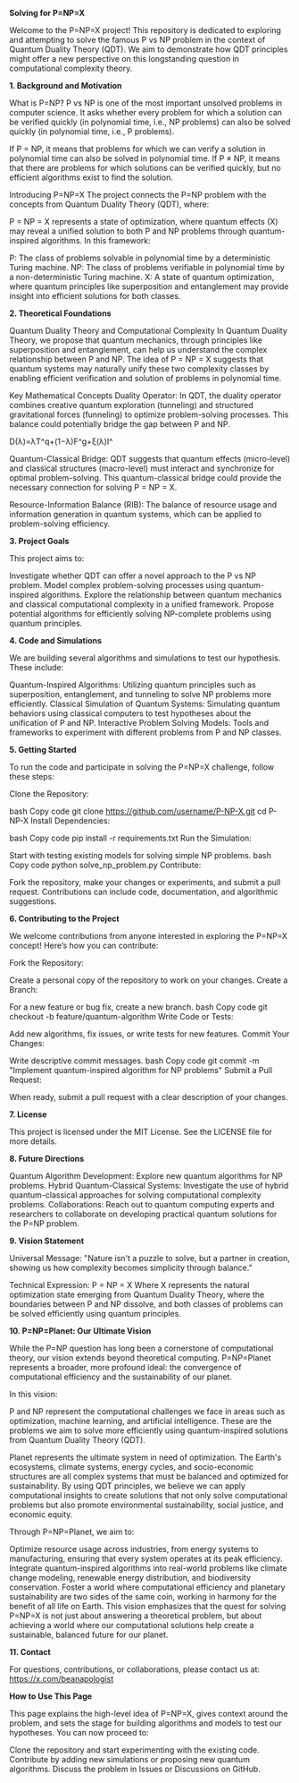 **Solving for P=NP=X**

Welcome to the P=NP=X project! This repository is dedicated to exploring and attempting to solve the famous P vs NP problem in the context of Quantum Duality Theory (QDT). We aim to demonstrate how QDT principles might offer a new perspective on this longstanding question in computational complexity theory.

**1. Background and Motivation**

What is P=NP?
P vs NP is one of the most important unsolved problems in computer science. It asks whether every problem for which a solution can be verified quickly (in polynomial time, i.e., NP problems) can also be solved quickly (in polynomial time, i.e., P problems).

If P = NP, it means that problems for which we can verify a solution in polynomial time can also be solved in polynomial time. If P ≠ NP, it means that there are problems for which solutions can be verified quickly, but no efficient algorithms exist to find the solution.

Introducing P=NP=X
The project connects the P=NP problem with the concepts from Quantum Duality Theory (QDT), where:

P = NP = X represents a state of optimization, where quantum effects (X) may reveal a unified solution to both P and NP problems through quantum-inspired algorithms.
In this framework:

P: The class of problems solvable in polynomial time by a deterministic Turing machine.
NP: The class of problems verifiable in polynomial time by a non-deterministic Turing machine.
X: A state of quantum optimization, where quantum principles like superposition and entanglement may provide insight into efficient solutions for both classes.

**2. Theoretical Foundations**

Quantum Duality Theory and Computational Complexity
In Quantum Duality Theory, we propose that quantum mechanics, through principles like superposition and entanglement, can help us understand the complex relationship between P and NP. The idea of P = NP = X suggests that quantum systems may naturally unify these two complexity classes by enabling efficient verification and solution of problems in polynomial time.

Key Mathematical Concepts
Duality Operator: In QDT, the duality operator combines creative quantum exploration (tunneling) and structured gravitational forces (funneling) to optimize problem-solving processes. This balance could potentially bridge the gap between P and NP.

D(λ)=λT^q​+(1−λ)F^g​+ξ(λ)I^
 
Quantum-Classical Bridge: QDT suggests that quantum effects (micro-level) and classical structures (macro-level) must interact and synchronize for optimal problem-solving. This quantum-classical bridge could provide the necessary connection for solving P = NP = X.

Resource-Information Balance (RIB): The balance of resource usage and information generation in quantum systems, which can be applied to problem-solving efficiency.

**3. Project Goals**

This project aims to:

Investigate whether QDT can offer a novel approach to the P vs NP problem.
Model complex problem-solving processes using quantum-inspired algorithms.
Explore the relationship between quantum mechanics and classical computational complexity in a unified framework.
Propose potential algorithms for efficiently solving NP-complete problems using quantum principles.

**4. Code and Simulations**

We are building several algorithms and simulations to test our hypothesis. These include:

Quantum-Inspired Algorithms: Utilizing quantum principles such as superposition, entanglement, and tunneling to solve NP problems more efficiently.
Classical Simulation of Quantum Systems: Simulating quantum behaviors using classical computers to test hypotheses about the unification of P and NP.
Interactive Problem Solving Models: Tools and frameworks to experiment with different problems from P and NP classes.

**5. Getting Started**

To run the code and participate in solving the P=NP=X challenge, follow these steps:

Clone the Repository:

bash
Copy code
git clone https://github.com/username/P-NP-X.git
cd P-NP-X
Install Dependencies:

bash
Copy code
pip install -r requirements.txt
Run the Simulation:

Start with testing existing models for solving simple NP problems.
bash
Copy code
python solve_np_problem.py
Contribute:

Fork the repository, make your changes or experiments, and submit a pull request.
Contributions can include code, documentation, and algorithmic suggestions.

**6. Contributing to the Project**

We welcome contributions from anyone interested in exploring the P=NP=X concept! Here’s how you can contribute:

Fork the Repository:

Create a personal copy of the repository to work on your changes.
Create a Branch:

For a new feature or bug fix, create a new branch.
bash
Copy code
git checkout -b feature/quantum-algorithm
Write Code or Tests:

Add new algorithms, fix issues, or write tests for new features.
Commit Your Changes:

Write descriptive commit messages.
bash
Copy code
git commit -m "Implement quantum-inspired algorithm for NP problems"
Submit a Pull Request:

When ready, submit a pull request with a clear description of your changes.

**7. License**

This project is licensed under the MIT License. See the LICENSE file for more details.

**8. Future Directions**

Quantum Algorithm Development: Explore new quantum algorithms for NP problems.
Hybrid Quantum-Classical Systems: Investigate the use of hybrid quantum-classical approaches for solving computational complexity problems.
Collaborations: Reach out to quantum computing experts and researchers to collaborate on developing practical quantum solutions for the P=NP problem.

**9. Vision Statement**

Universal Message:
"Nature isn't a puzzle to solve, but a partner in creation, showing us how complexity becomes simplicity through balance."

Technical Expression:
P = NP = X
Where X represents the natural optimization state emerging from Quantum Duality Theory, where the boundaries between P and NP dissolve, and both classes of problems can be solved efficiently using quantum principles.

**10. P=NP=Planet: Our Ultimate Vision**

While the P=NP question has long been a cornerstone of computational theory, our vision extends beyond theoretical computing. P=NP=Planet represents a broader, more profound ideal: the convergence of computational efficiency and the sustainability of our planet.

In this vision:

P and NP represent the computational challenges we face in areas such as optimization, machine learning, and artificial intelligence. These are the problems we aim to solve more efficiently using quantum-inspired solutions from Quantum Duality Theory (QDT).

Planet represents the ultimate system in need of optimization. The Earth's ecosystems, climate systems, energy cycles, and socio-economic structures are all complex systems that must be balanced and optimized for sustainability. By using QDT principles, we believe we can apply computational insights to create solutions that not only solve computational problems but also promote environmental sustainability, social justice, and economic equity.

Through P=NP=Planet, we aim to:

Optimize resource usage across industries, from energy systems to manufacturing, ensuring that every system operates at its peak efficiency.
Integrate quantum-inspired algorithms into real-world problems like climate change modeling, renewable energy distribution, and biodiversity conservation.
Foster a world where computational efficiency and planetary sustainability are two sides of the same coin, working in harmony for the benefit of all life on Earth.
This vision emphasizes that the quest for solving P=NP=X is not just about answering a theoretical problem, but about achieving a world where our computational solutions help create a sustainable, balanced future for our planet.

**11. Contact**

For questions, contributions, or collaborations, please contact us at:
https://x.com/beanapologist


**How to Use This Page**

This page explains the high-level idea of P=NP=X, gives context around the problem, and sets the stage for building algorithms and models to test our hypotheses. You can now proceed to:

Clone the repository and start experimenting with the existing code.
Contribute by adding new simulations or proposing new quantum algorithms.
Discuss the problem in Issues or Discussions on GitHub.
